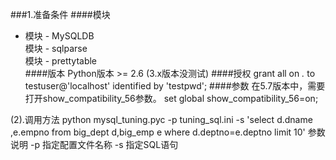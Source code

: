 
###1.准备条件
####模块
  -  模块 - MySQLDB  
  模块 - sqlparse  
  模块 - prettytable  
####版本
  Python版本 >= 2.6 (3.x版本没测试)
####授权
  grant all on *.* to testuser@'localhost' identified by 'testpwd';
####参数
  在5.7版本中，需要打开show_compatibility_56参数。
  set global show_compatibility_56=on;
  
(2).调用方法
python mysql_tuning.pyc -p tuning_sql.ini -s 'select d.dname ,e.empno from big_dept d,big_emp e where d.deptno=e.deptno limit 10'
参数说明
-p  指定配置文件名称
-s  指定SQL语句
